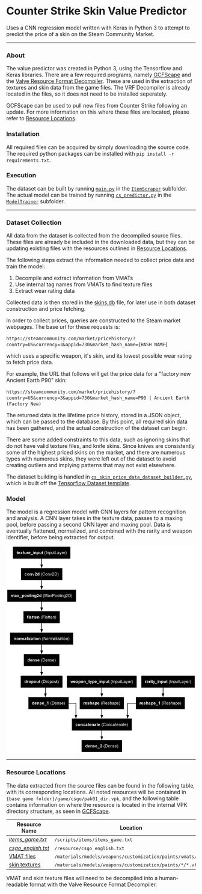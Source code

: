 # Counter Strike Skin Value Predictor

Uses a CNN regression model written with Keras in Python 3 to attempt to predict the price of a skin on the Steam Community Market.

---
### About
The value predictor was created in Python 3, using the Tensorflow and Keras libraries. There are a few required programs, namely [GCFScape](https://developer.valvesoftware.com/wiki/GCFScape) and the [Valve Resource Format Decompiler](https://github.com/ValveResourceFormat/ValveResourceFormat). These are used in the extraction of textures and skin data from the game files. The VRF Decompiler is already located in the files, so it does not need to be installed seperately.  

GCFScape can be used to pull new files from Counter Strike following an update. For more information on this where these files are located, please refer to [Resource Locations](#resource-locations).


### Installation
All required files can be acquired by simply downloading the source code. The required python packages can be installed with `pip install -r requirements.txt`.

### Execution
The dataset can be built by running [`main.py`](./ItemScraper/main.py) in the [`ItemScraper`](./ItemScraper/) subfolder.  
The actual model can be trained by running [`cs_predictor.py`](./ModelTrainer/cs_predictor.py) in the [`ModelTrainer`](./ModelTrainer/) subfolder. 


---

### Dataset Collection
All data from the dataset is collected from the decompiled source files. These files are already be included in the downloaded data, but they can be updating existing files with the resources outlined in [Resource Locations](#resource-locations).  
  
The following steps extract the information needed to collect price data and train the model:
1. Decompile and extract information from VMATs
2. Use internal tag names from VMATs to find texture files
3. Extract wear rating data  
  
Collected data is then stored in the [skins.db](./ItemScraper/Data/) file, for later use in both dataset construction and price fetching.  
  
In order to collect prices, queries are constructed to the Steam market webpages. The base url for these requests is:

    https://steamcommunity.com/market/pricehistory/?country=US&currency=3&appid=730&market_hash_name={HASH NAME{
which uses a specific weapon, it's skin, and its lowest possible wear rating to fetch price data.
  
For example, the URL that follows will get the price data for a "factory new Ancient Earth P90" skin:

    https://steamcommunity.com/market/pricehistory/?country=US&currency=3&appid=730&market_hash_name=P90 | Ancient Earth (Factory New)

The returned data is the lifetime price history, stored in a JSON object, which can be passed to the database. By this point, all required skin data has been gathered, and the actual construction of the dataset can begin.

 There are some added constraints to this data, such as ignoring skins that do not have valid texture files, and knife skins. Since knives are consistently some of the highest priced skins on the market, and there are numerous types with numerous skins, they were left out of the dataset to avoid creating outliers and implying patterns that may not exist elsewhere. 
  
The dataset building is handled in [`cs_skin_price_data_dataset_builder.py`](./ItemScraper/cs_skin_price_data/cs_skin_price_data_dataset_builder.py), which is built off the [Tensorflow Dataset template](https://www.tensorflow.org/api_docs/python/tf/data/Dataset).  

### Model
The model is a regression model with CNN layers for pattern recognition and analysis. A CNN layer takes in the texture data, passes to a maxing pool, before passing a second CNN layer and maxing pool. Data is eventually flattened, normalized, and combined with the rarity and weapon identifier, before being extracted for output.

![model.png](./model.png)

---

### Resource Locations<a name="resource-locations"></a>
The data extracted from the source files can be found in the following table, with its corresponding locations. All noted resources will be contained in `{base game folder}/game/csgo/pak01_dir.vpk`, and the following table contains information on where the resource is located in the internal VPK directory structure, as seen in [GCFScape](https://developer.valvesoftware.com/wiki/GCFScape).

| Resource Name                            | Location                                                    |
|------------------------------------------|-------------------------------------------------------------|
| *[items_game.txt](./ItemScraper/Data/)*  | `/scripts/items/items_game.txt`                             |
| *[csgo_english.txt](./ItemScraper/Data)* | `/resource/csgo_english.txt`                                |
| [VMAT files](./ItemScraper/VMATs)        | `/materials/models/weapons/customization/paints/vmats/*`    |
| [skin textures](./ItemScraper/Textures)  | `/materials/models/weapons/customization/paints/*/*.vtex_c` |

VMAT and skin texture files will need to be decompiled into a human-readable format with the Valve Resource Format Decompiler.